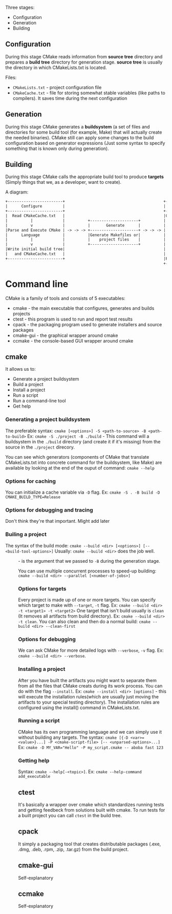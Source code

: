 Three stages:
- Configuration
- Generation
- Building

## Configuration

During this stage CMake reads information from **source tree** directory and prepares a **build tree** directory for generation stage. **source tree** is usually the directory in which CMakeLists.txt is located.

Files:
- `CMakeLists.txt` - project configuration file
- `CMakeCache.txt` - file for storing somewhat stable variables (like paths to compilers). It saves time during the next configuration

## Generation

During this stage CMake generates a **buildsystem** (a set of files and directories for some build tool (for example, Make) that will actually create the needed binaries).
CMake still can apply some changes to the build configuration based on generator expressions (Just some syntax to specify something that is known only during generation).

## Building

During this stage CMake calls the appropriate build tool to produce **targets** (Simply things that we, as a developer, want to create).

A diagram:

```txt
+------------------------+                                           +-------+
|      Configure         |                                           | Build |
+------------------------+                                           +-------+
|  Read CMakeCache.txt   |                                           |Compile|
|          |             |          +---------------------+          |   |   |
|          v             |          |       Generate      |          |   v   |
|Parse and Execute CMake | -> -> -> +---------------------+ -> -> -> |  Link |
|      Language          |          |Generate Makefiles or|          |   |   |
|          |             |          |    project files    |          |   v   |
|          v             |          +---------------------+          |  Test |
|Write initial build tree|                                           |   |   |
|   and CMakeCache.txt   |                                           |   v   |
+------------------------+                                           |Package|
                                                                     +-------+
```

# Command line

CMake is a family of tools and consists of 5 executables:
- cmake - the main executable that configures, generates and builds projects
- ctest - this program is used to run and report test results
- cpack - the packaging program used to generate installers and source packages
- cmake-gui - the graphical wrapper around cmake
- ccmake - the console-based GUI wrapper around cmake

## cmake

It allows us to:
- Generate a project buildsystem
- Build a project
- Install a project
- Run a script
- Run a command-line tool
- Get help

### Generating a project buildsystem

The preferable syntax: `cmake [<options>] -S <path-to-source> -B <path-to-build>`
Ex: `cmake -S ./project -B ./build` - This command will a buildsystem in the `./build` directory (and create it if it's missing) from the source in the `./project` direcory.

You can see which generators (components of CMake that translate CMakeLists.txt into concrete command for the buildsystem, like Make) are available by looking at the end of the ouput of command: ```cmake --help```

### Options for caching

You can initialize a cache variable via `-D` flag. Ex: ```cmake -S . -B build -D CMAKE_BUILD_TYPE=Release```

### Options for debugging and tracing

Don't think they're that important. Might add later

### Builing a project

The syntax of the build mode: ```cmake --build <dir> [<options>] [-- <build-tool-options>]```
Usually: ```cmake --build <dir>``` does the job well. <dir> - is the argument that we passed to `-B` during the generation stage.

You can use multiple concurrent processes to speed-up building:
```cmake --build <dir> --parallel [<number-of-jobs>]```

### Options for targets

Every project is made up of one or more targets. You can specify which target to make with `--target`, `-t` flag. Ex: `cmake --build <dir> -t <target1> -t <target2>`
One target that isn't build usually is `clean` (It removes all artifacts from build directory). Ex: `cmake --build <dir> -t clean`.
You can also clean and then do a normal build: `cmake --build <dir> --clean-first`

### Options for debugging

We can ask CMake for more detailed logs with `--verbose`, `-v` flag. Ex: `cmake --build <dir> --verbose`.

### Installing a project

After you have built the artifacts you might want to separate them from all the files that CMake creats during its work process. You can do with the flag `--install`.
Ex: `cmake --install <dir> [options]` - this will execute the installation rules(which are usually just moving the artifacts to your special testing directory).
The installation rules are configured using the install() command in CMakeLists.txt.

### Running a script

CMake has its own programming language and we can simply use it without building any targets. The syntax: `cmake [{-D <var>=<value>}...] -P <cmake-script-file> [-- <unparsed-options>...]`
Ex: ```cmake -D MY_VAR="Hello" -P my_script.cmake -- aboba fast 123```

### Getting help

Syntax: ```cmake --help[-<topic>]```. Ex: ```cmake --help-command add_executable```

## ctest

It's basically a wrapper over cmake which standardizes running tests and getting feedbeck from solutions built with cmake.
To run tests for a built project you can call `ctest` in the build tree.

## cpack

It simply a packaging tool that creates distributable packages (.exe, .dmg, .deb, .rpm, .zip, .tar.gz) from the build project.

## cmake-gui

Self-explanatory

## ccmake

Self-explanatory

    
